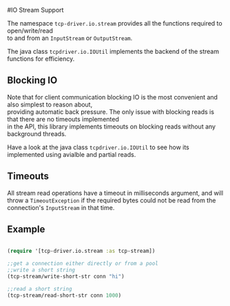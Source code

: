 #IO Stream Support

The namespace ```tcp-driver.io.stream``` provides all the functions required to open/write/read  
to and from an ```InputStream``` or ```OutputStream```.
 
The java class ```tcpdriver.io.IOUtil``` implements the backend of the stream functions for efficiency.  

## Blocking IO

Note that for client communication blocking IO is the most convenient and also simplest to reason about,  
providing automatic back pressure. The only issue with blocking reads is that there are no timeouts implemented  
in the API, this library implements timeouts on blocking reads without any background threads.  

Have a look at the java class ```tcpdriver.io.IOUtil``` to see how its implemented using avialble and partial reads.   

## Timeouts

All stream read operations have a timeout in milliseconds argument, and will throw a ```TimeoutException``` if
the required bytes could not be read from the connection's ```InputStream``` in that time.



## Example

```clojure

(require '[tcp-driver.io.stream :as tcp-stream])

;;get a connection either directly or from a pool
;;write a short string
(tcp-stream/write-short-str conn "hi")

;;read a short string
(tcp-stream/read-short-str conn 1000)

```


